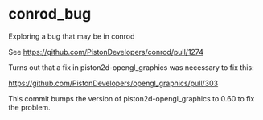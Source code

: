# conrod_bug
Exploring a bug that may be in conrod

See https://github.com/PistonDevelopers/conrod/pull/1274

Turns out that a fix in piston2d-opengl_graphics was necessary to fix this:

https://github.com/PistonDevelopers/opengl_graphics/pull/303

This commit bumps the version of piston2d-opengl_graphics to 0.60 to fix the problem.
